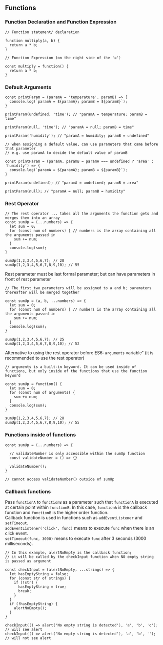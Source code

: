 ## Functions
### Function Declaration and Function Expression 
```
// Function statement/ declaration

function multiply(a, b) { 
  return a * b;
}
```
```
// Function Expression (on the right side of the '=')

const multiply = function() {
  return a * b;
}
```

### Default Arguments
```
const printParam = (paramA = 'temperature', paramB) => {
  console.log(`paramA = ${paramA}; paramB = ${paramB}`);
}

printParam(undefined, 'time'); // "paramA = temperature; paramB = time"

printParam(null, 'time'); // "paramA = null; paramB = time"

printParam('humidity'); // "paramA = humidity; paramB = undefined"
```
```
// when assigning a default value, can use parameters that came before that parameter
// e.g. use paramA to decide the default value of paramB

const printParam = (paramA, paramB = paramA === undefined ? 'area' : 'humidity') => {
  console.log(`paramA = ${paramA}; paramB = ${paramB}`);
}

printParam(undefined); // "paramA = undefined; paramB = area"

printParam(null); // "paramA = null; paramB = humidity"
```

### Rest Operator
```
// The rest operator ... takes all the arguments the function gets and merges them into an array
const sumUp = (...numbers) => {
  let sum = 0;
  for (const num of numbers) { // numbers is the array containing all the arguments passed in
    sum += num;
  }
  console.log(sum);
}

sumUp(1,2,3,4,5,6,7); // 28
sumUp(1,2,3,4,5,6,7,8,9,10); // 55
```
Rest parameter must be last formal parameter; but can have parameters in front of rest parameter
```
// The first two parameters will be assigned to a and b; paramaters thereafter will be merged together

const sumUp = (a, b, ...numbers) => {
  let sum = 0;
  for (const num of numbers) { // numbers is the array containing all the arguments passed in
    sum += num;
  }
  console.log(sum);
}

sumUp(1,2,3,4,5,6,7); // 25
sumUp(1,2,3,4,5,6,7,8,9,10); // 52
```
Alternative to using the rest operator before ES6: `arguments` variable" (it is recommended to use the rest operator)
```
// arguments is a built-in keyword. It can be used inside of functions, but only inside of the functions that use the function keyword

const sumUp = function() {
  let sum = 0;
  for (const num of arguments) {
    sum += num;
  }
  console.log(sum);
}

sumUp(1,2,3,4,5,6,7); // 28
sumUp(1,2,3,4,5,6,7,8,9,10); // 55
```

### Functions inside of functions
```
const sumUp = (...numbers) => {

  // validateNumber is only accessible within the sumUp function
  const validateNumber = () => {}
  
  validateNumber();
}

// cannot access validateNumber() outside of sumUp
```

### Callback functions
Pass `functionA` to `functionB` as a parameter such that `functionA` is executed at certain point within `functionB`. In this case, `functionA` is the callback function and `functionB` is the higher order function.<br />
Callback function is used in functions such as `addEventListener` and `setTimeout`.<br />
`addEventListener('click', func)` means to execute `func` when there is an click event.<br />
`setTimeout(func, 3000)` means to execute `func` after 3 seconds (3000 milliseconds).
```
// In this example, alertNoEmpty is the callback function;
// it will be called by the checkInput function when NO empty string is passed as argument

const checkInput = (alertNoEmpty, ...strings) => {
  let hasEmptyString = false;
  for (const str of strings) {
    if (!str) {
      hasEmptyString = true;
      break;
    }
  }
  if (!hasEmptyString) {
    alertNoEmpty();
  }
}

checkInput(() => alert('No empty string is detected'), 'a', 'b', 'c'); // will see alert
checkInput(() => alert('No empty string is detected'), 'a', 'b', ''); // will not see alert
```
